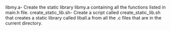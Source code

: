 libmy.a- Create the static library libmy.a containing all the functions listed in main.h file.
create_static_lib.sh- Create a script called create_static_lib.sh that creates a static library called liball.a from all the .c files that are in the current directory.

